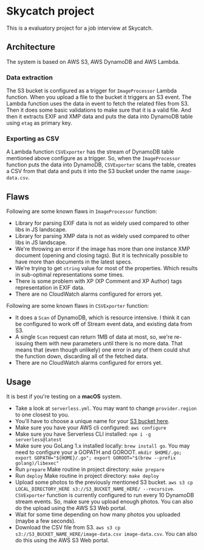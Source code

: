 # Skycatch project
This is a evaluatory project for a job interview at Skycatch. 

## Architecture
The system is based on AWS S3, AWS DynamoDB and AWS Lambda. 

### Data extraction
The S3 bucket is configured as a trigger for `ImageProcessor` Lambda function. When
you upload a file to the bucket it triggers an S3 event. The Lambda function uses the
data in event to fetch the related files from S3. Then it does some basic validations
to make sure that it is a valid file. And then it extracts EXIF and XMP data and puts
the data into DynamoDB table using `etag` as primary key.

### Exporting as CSV
A Lambda function `CSVExporter` has the stream of DynamoDB table mentioned above
configure as a trigger. So, when the `ImageProcessor` function puts the data into
DynamoDB, `CSVExporter` scans the table, creates a CSV from that data and puts it
into the S3 bucket under the name `image-data.csv`. 

## Flaws
Following are some known flaws in `ImageProcessor` function:
* Library for parsing EXIF data is not as widely used compared to other libs in JS
landscape.
* Library for parsing XMP data is not as widely used compared to other libs in JS
landscape.
* We're throwing an error if the image has more than one instance XMP document
(opening and closing tags). But it is technically possible to have more than documents
in the latest specs.
* We're trying to get `string` value for most of the properties. Which results in
sub-optimal representations some times.
* There is some problem with XP (XP Comment and XP Author) tags representation in
EXIF data.
* There are no CloudWatch alarms configured for errors yet.

Following are some known flaws in `CSVExporter` function:
* It does a `Scan` of DynamoDB, which is resource intensive. I think it can be
configured to work off of Stream event data, and existing data from S3.
* A single `Scan` request can return 1MB of data at most, so, we're re-issuing them
with new parameters until there is no more data. That means that (even though unlikely)
one error in any of them could shut the function down, discarding all of the
fetched data.
* There are no CloudWatch alarms configured for errors yet.

## Usage
It is best if you're testing on a **macOS** system.
* Take a look at `serverless.yml`. You may want to change `provider.region` to one
closest to you.
* You'll have to choose a unique name for your
[S3 bucket here](https://github.com/raeesbhatti/skycatch-project/blob/3fafbb20ea11d1c0c8e50a71bb02197bf88795cb/serverless.yml#L39).
* Make sure you have your AWS cli configured: `aws configure`
* Make sure you have Serverless CLI installed: `npm i -g serverless@latest`
* Make sure you GoLang 1.x installed locally: `brew install go`. You may need
to configure your a GOPATH and GOROOT. `mkdir $HOME/.go; export GOPATH="${HOME}/.go"; export GOROOT="$(brew --prefix golang)/libexec"`
* Run `prepare` Make routine in project directory: `make prepare`
* Run `deploy` Make routine in project directory: `make deploy`
* Upload some photos to the previously mentioned S3 bucket.
`aws s3 cp LOCAL_DIRECTORY_HERE s3://S3_BUCKET_NAME_HERE/ --recursive`. `CSVExporter`
function is currently configured to run every 10 DynamoDB stream events. So, make sure
you upload enough photos.
You can also do the upload using the AWS S3 Web portal.
* Wait for some time depending on how many photos you uploaded (maybe a few seconds).
* Download the CSV file from S3. `aws s3 cp s3://S3_BUCKET_NAME_HERE/image-data.csv image-data.csv`.
You can also do this using the AWS S3 Web portal.
